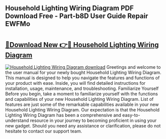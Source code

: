 ## Household Lighting Wiring Diagram PDF Download Free - Part-b8D User Guide Repair EWFMo

# <h2><a href="http://dfm22k.blite.top/?on=Household+Lighting+Wiring+Diagram">🔗Download New 👉🔴 Household Lighting Wiring Diagram</a></h2>

[![Household Lighting Wiring Diagram download](https://i.imgur.com/lujVjoI.png)](http://dfm22k.blite.top/?on=Household+Lighting+Wiring+Diagram)
Greetings and welcome to the user manual for your newly bought Household Lighting Wiring Diagram. This manual is designed to help you navigate the features and functions of your product with ease. Inside, you will find detailed instructions for installation, usage, maintenance, and troubleshooting. Familiarize Yourself Before you begin, take a moment to familiarize yourself with the functions and capabilities of your new Household Lighting Wiring Diagram. List of features are just some of the remarkable capabilities available in your new Household Lighting Wiring Diagram. Our expectation is that the Household Lighting Wiring Diagram has been a comprehensive and easy-to-understand resource in your journey to becoming proficient in using your new gadget. Should you need any assistance or clarification, please do not hesitate to contact our support team.
